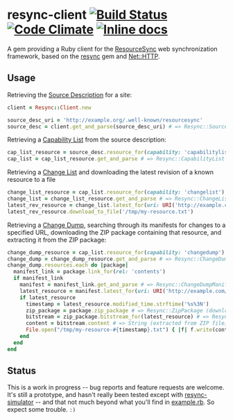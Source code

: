 # resync-client [![Build Status](https://travis-ci.org/CDLUC3/resync-client.png?branch=master)](https://travis-ci.org/CDLUC3/resync-client) [![Code Climate](https://codeclimate.com/github/CDLUC3/resync-client.png)](https://codeclimate.com/github/CDLUC3/resync-client) [![Inline docs](http://inch-ci.org/github/CDLUC3/resync-client.png)](http://inch-ci.org/github/CDLUC3/resync-client)

A gem providing a Ruby client for the [ResourceSync](http://www.openarchives.org/rs/1.0/resourcesync) web synchronization framework, based on the [resync](https://github.com/CDLUC3/resync) gem and [Net::HTTP](http://ruby-doc.org/stdlib-2.2.2/libdoc/net/http/rdoc/Net/HTTP.html).

## Usage

Retrieving the [Source Description](http://www.openarchives.org/rs/1.0/resourcesync#wellknown) for a site:

```ruby
client = Resync::Client.new

source_desc_uri = 'http://example.org/.well-known/resourcesync'
source_desc = client.get_and_parse(source_desc_uri) # => Resync::SourceDescription
```

Retrieving a [Capability List](http://www.openarchives.org/rs/1.0/resourcesync#CapabilityList) from the source description:

```ruby
cap_list_resource = source_desc.resource_for(capability: 'capabilitylist')
cap_list = cap_list_resource.get_and_parse # => Resync::CapabilityList
```

Retrieving a [Change List](http://www.openarchives.org/rs/1.0/resourcesync#ChangeList) and downloading the latest revision of a known resource to a file

```ruby
change_list_resource = cap_list.resource_for(capability: 'changelist')
change_list = change_list_resource.get_and_parse # => Resync::ChangeList
latest_rev_resource = change_list.latest_for(uri: URI('http://example.com/my-resource'))
latest_rev_resource.download_to_file('/tmp/my-resource.txt')
```

Retrieving a [Change Dump](http://www.openarchives.org/rs/1.0/resourcesync#ChangeDump), searching through its manifests for changes to a specified URL, downloading the ZIP package containing that resource, and extracting it from the ZIP package:

```ruby
change_dump_resource = cap_list.resource_for(capability: 'changedump')
change_dump = change_dump_resource.get_and_parse # => Resync::ChangeDump
change_dump.resources.each do |package|
  manifest_link = package.link_for(rel: 'contents')
  if manifest_link
    manifest = manifest_link.get_and_parse # => Resync::ChangeDumpManifest
    latest_resource = manifest.latest_for(uri: URI('http://example.com/my-resource'))
    if latest_resource
      timestamp = latest_resource.modified_time.strftime('%s%3N')
      zip_package = package.zip_package # => Resync::ZipPackage (downloaded to temp file)
      bitstream = zip_package.bitstream_for(latest_resource) # => Resync::Bitstream
      content = bitstream.content # => String (extracted from ZIP file)
      File.open("/tmp/my-resource-#{timestamp}.txt") { |f| f.write(content) }
    end
  end
end
```

## Status

This is a work in progress -- bug reports and feature requests are welcome. It's still a prototype, and hasn't really been tested except with [resync-simulator](https://github.com/resync/resync-simulator) -- and that not much beyond what you'll find in [example.rb](example.rb). So expect some trouble. `:)`

